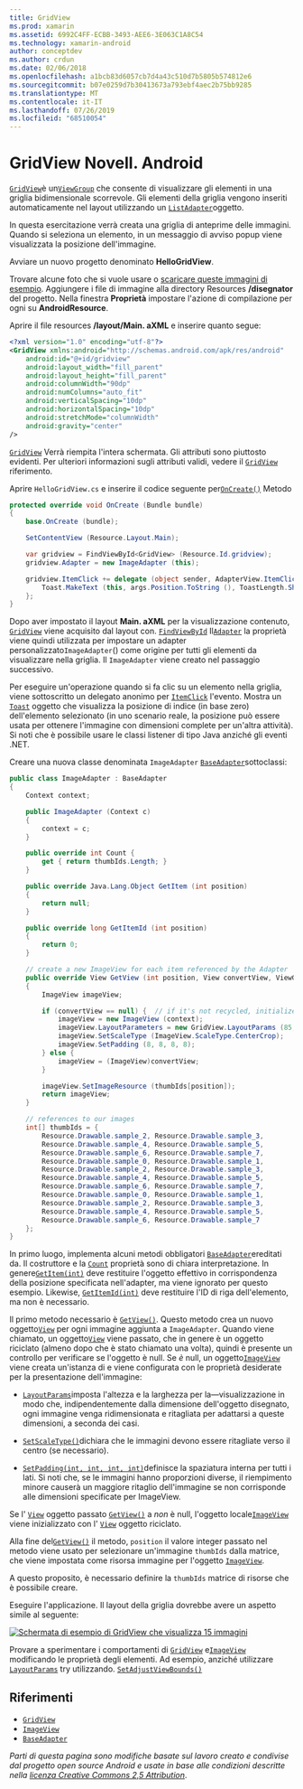 ```yaml
---
title: GridView
ms.prod: xamarin
ms.assetid: 6992C4FF-ECBB-3493-AEE6-3E063C1A8C54
ms.technology: xamarin-android
author: conceptdev
ms.author: crdun
ms.date: 02/06/2018
ms.openlocfilehash: a1bcb83d6057cb7d4a43c510d7b5805b574812e6
ms.sourcegitcommit: b07e0259d7b30413673a793ebf4aec2b75bb9285
ms.translationtype: MT
ms.contentlocale: it-IT
ms.lasthandoff: 07/26/2019
ms.locfileid: "68510054"
---
```

# <a name="xamarinandroid-gridview"></a>GridView Novell. Android

[`GridView`](xref:Android.Widget.GridView)è un[`ViewGroup`](xref:Android.Views.ViewGroup)
che consente di visualizzare gli elementi in una griglia bidimensionale scorrevole. Gli elementi della griglia vengono inseriti automaticamente nel layout utilizzando un [`ListAdapter`](xref:Android.App.ListActivity.ListAdapter)oggetto.

In questa esercitazione verrà creata una griglia di anteprime delle immagini. Quando si seleziona un elemento, in un messaggio di avviso popup viene visualizzata la posizione dell'immagine.

Avviare un nuovo progetto denominato **HelloGridView**.

Trovare alcune foto che si vuole usare o [scaricare queste immagini di esempio](https://developer.android.com/shareables/sample_images.zip). Aggiungere i file di immagine alla directory Resources **/disegnator** del progetto. Nella finestra **Proprietà** impostare l'azione di compilazione per ogni su **AndroidResource**.

Aprire il file resources **/layout/Main. aXML** e inserire quanto segue:

```xml
<?xml version="1.0" encoding="utf-8"?>
<GridView xmlns:android="http://schemas.android.com/apk/res/android"
    android:id="@+id/gridview"
    android:layout_width="fill_parent"
    android:layout_height="fill_parent"
    android:columnWidth="90dp"
    android:numColumns="auto_fit"
    android:verticalSpacing="10dp"
    android:horizontalSpacing="10dp"
    android:stretchMode="columnWidth"
    android:gravity="center"
/>
```

[`GridView`](xref:Android.Widget.GridView) Verrà riempita l'intera schermata. Gli attributi sono piuttosto evidenti. Per ulteriori informazioni sugli attributi validi, vedere il [`GridView`](xref:Android.Widget.GridView) riferimento.

Aprire `HelloGridView.cs` e inserire il codice seguente per[`OnCreate()`](xref:Android.App.Activity.OnCreate*)
Metodo

```csharp
protected override void OnCreate (Bundle bundle)
{
    base.OnCreate (bundle);

    SetContentView (Resource.Layout.Main);

    var gridview = FindViewById<GridView> (Resource.Id.gridview);
    gridview.Adapter = new ImageAdapter (this);

    gridview.ItemClick += delegate (object sender, AdapterView.ItemClickEventArgs args) {
        Toast.MakeText (this, args.Position.ToString (), ToastLength.Short).Show ();
    };
}
```

Dopo aver impostato il layout **Main. aXML** per la visualizzazione contenuto, [`GridView`](xref:Android.Widget.GridView) viene acquisito dal layout con. [`FindViewById`](xref:Android.App.Activity.FindViewById*) Il[`Adapter`](xref:Android.Widget.AdapterView.RawAdapter)
la proprietà viene quindi utilizzata per impostare un adapter personalizzato`ImageAdapter`() come origine per tutti gli elementi da visualizzare nella griglia. Il `ImageAdapter` viene creato nel passaggio successivo.

Per eseguire un'operazione quando si fa clic su un elemento nella griglia, viene sottoscritto un delegato anonimo per [`ItemClick`](xref:Android.Widget.AdapterView.ItemClick) l'evento.
Mostra un [`Toast`](xref:Android.Widget.Toast) oggetto che visualizza la posizione di indice (in base zero) dell'elemento selezionato (in uno scenario reale, la posizione può essere usata per ottenere l'immagine con dimensioni complete per un'altra attività). Si noti che è possibile usare le classi listener di tipo Java anziché gli eventi .NET.

Creare una nuova classe denominata `ImageAdapter` [`BaseAdapter`](xref:Android.Widget.BaseAdapter)sottoclassi:

```csharp
public class ImageAdapter : BaseAdapter
{
    Context context;

    public ImageAdapter (Context c)
    {
        context = c;
    }

    public override int Count {
        get { return thumbIds.Length; }
    }

    public override Java.Lang.Object GetItem (int position)
    {
        return null;
    }

    public override long GetItemId (int position)
    {
        return 0;
    }

    // create a new ImageView for each item referenced by the Adapter
    public override View GetView (int position, View convertView, ViewGroup parent)
    {
        ImageView imageView;

        if (convertView == null) {  // if it's not recycled, initialize some attributes
            imageView = new ImageView (context);
            imageView.LayoutParameters = new GridView.LayoutParams (85, 85);
            imageView.SetScaleType (ImageView.ScaleType.CenterCrop);
            imageView.SetPadding (8, 8, 8, 8);
        } else {
            imageView = (ImageView)convertView;
        }

        imageView.SetImageResource (thumbIds[position]);
        return imageView;
    }

    // references to our images
    int[] thumbIds = {
        Resource.Drawable.sample_2, Resource.Drawable.sample_3,
        Resource.Drawable.sample_4, Resource.Drawable.sample_5,
        Resource.Drawable.sample_6, Resource.Drawable.sample_7,
        Resource.Drawable.sample_0, Resource.Drawable.sample_1,
        Resource.Drawable.sample_2, Resource.Drawable.sample_3,
        Resource.Drawable.sample_4, Resource.Drawable.sample_5,
        Resource.Drawable.sample_6, Resource.Drawable.sample_7,
        Resource.Drawable.sample_0, Resource.Drawable.sample_1,
        Resource.Drawable.sample_2, Resource.Drawable.sample_3,
        Resource.Drawable.sample_4, Resource.Drawable.sample_5,
        Resource.Drawable.sample_6, Resource.Drawable.sample_7
    };
}
```

In primo luogo, implementa alcuni metodi obbligatori [`BaseAdapter`](xref:Android.Widget.BaseAdapter)ereditati da. Il costruttore e la [`Count`](xref:Android.Widget.BaseAdapter.Count) proprietà sono di chiara interpretazione. In genere[`GetItem(int)`](xref:Android.Widget.BaseAdapter.GetItem*)
deve restituire l'oggetto effettivo in corrispondenza della posizione specificata nell'adapter, ma viene ignorato per questo esempio. Likewise, [`GetItemId(int)`](xref:Android.Widget.BaseAdapter.GetItemId*)
deve restituire l'ID di riga dell'elemento, ma non è necessario.

Il primo metodo necessario è [`GetView()`](xref:Android.Widget.BaseAdapter.GetView*).
Questo metodo crea un nuovo oggetto[`View`](xref:Android.Views.View)
per ogni immagine aggiunta a `ImageAdapter`. Quando viene chiamato, un oggetto[`View`](xref:Android.Views.View)
viene passato, che in genere è un oggetto riciclato (almeno dopo che è stato chiamato una volta), quindi è presente un controllo per verificare se l'oggetto è null. Se *è* null, un oggetto[`ImageView`](xref:Android.Widget.ImageView)
viene creata un'istanza di e viene configurata con le proprietà desiderate per la presentazione dell'immagine:

- [`LayoutParams`](xref:Android.Views.View.LayoutParameters)imposta l'altezza e la larghezza per la&mdash;visualizzazione in modo che, indipendentemente dalla dimensione dell'oggetto disegnato, ogni immagine venga ridimensionata e ritagliata per adattarsi a queste dimensioni, a seconda dei casi.

- [`SetScaleType()`](xref:Android.Widget.ImageView.SetScaleType*)dichiara che le immagini devono essere ritagliate verso il centro (se necessario).

- [`SetPadding(int, int, int, int)`](xref:Android.Views.View.SetPadding*)definisce la spaziatura interna per tutti i lati. Si noti che, se le immagini hanno proporzioni diverse, il riempimento minore causerà un maggiore ritaglio dell'immagine se non corrisponde alle dimensioni specificate per ImageView.

Se l' [`View`](xref:Android.Views.View) oggetto passato [`GetView()`](xref:Android.Widget.BaseAdapter.GetView*) a *non* è null, l'oggetto locale[`ImageView`](xref:Android.Widget.ImageView)
viene inizializzato con l' [`View`](xref:Android.Views.View) oggetto riciclato.

Alla fine del[`GetView()`](xref:Android.Widget.BaseAdapter.GetView*)
il metodo, `position` il valore integer passato nel metodo viene usato per selezionare un'immagine `thumbIds` dalla matrice, che viene impostata come risorsa immagine per l'oggetto [`ImageView`](xref:Android.Widget.ImageView).

A questo proposito, è necessario definire la `thumbIds` matrice di risorse che è possibile creare.

Eseguire l'applicazione. Il layout della griglia dovrebbe avere un aspetto simile al seguente:

[![Schermata di esempio di GridView che visualizza 15 immagini](grid-view-images/helloviews4.png)](grid-view-images/helloviews4.png#lightbox)

Provare a sperimentare i comportamenti di [`GridView`](xref:Android.Widget.GridView) e[`ImageView`](xref:Android.Widget.ImageView)
modificando le proprietà degli elementi. Ad esempio, anziché utilizzare [`LayoutParams`](xref:Android.Views.View.LayoutParameters) try utilizzando. [`SetAdjustViewBounds()`](xref:Android.Widget.ImageView.SetAdjustViewBounds*)

## <a name="references"></a>Riferimenti

- [`GridView`](xref:Android.Widget.GridView)
- [`ImageView`](xref:Android.Widget.ImageView)
- [`BaseAdapter`](xref:Android.Widget.BaseAdapter)

*Parti di questa pagina sono modifiche basate sul lavoro creato e condivise dal progetto open source Android e usate in base alle condizioni descritte nella*
[*licenza Creative Commons 2,5 Attribution*](http://creativecommons.org/licenses/by/2.5/).
